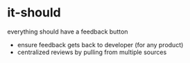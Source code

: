 it-should
=========

everything should have a feedback button

- ensure feedback gets back to developer (for any product)
- centralized reviews by pulling from multiple sources
